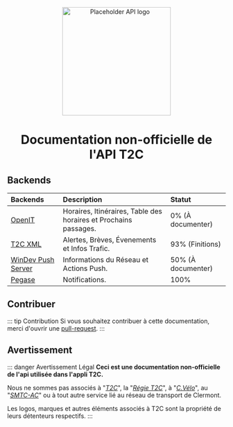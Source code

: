<div align="center">
  <img src="/apilogo2.png" width="250" alt="Placeholder API logo"/>
  <br>
  <h1>Documentation non-officielle de l'API T2C</h1>
</div>

## Backends
| Backends                                                                                                             | Description                                                     | Statut                |
| :------------------------------------------------------------------------------------------------------------------- | :-------------------------------------------------------------- | :-------------------- |
| [OpenIT](/OpenIT/readme.md)                               | Horaires, Itinéraires, Table des horaires et Prochains passages.| 0% (À documenter)     |
| [T2C XML](/T2C_XML/readme.md)                             | Alertes, Brèves, Évenements et Infos Trafic.                    | 93% (Finitions)       |
| [WinDev Push Server](/WD_Push/readme.md)                  | Informations du Réseau et Actions Push.                         | 50% (À documenter) |
| [Pegase](/pegase/readme.md)                               | Notifications.                                                  | 100%                  |



## Contribuer
::: tip Contribution
Si vous souhaitez contribuer à cette documentation, merci d'ouvrir une [pull-request](https://github.com/dumb-software/T2C-API-Documentation/pulls).
:::

## Avertissement
::: danger Avertissement Légal
**Ceci est une documentation non-officielle de l'api utilisée dans l'appli T2C.**

Nous ne sommes pas associés à "*[T2C](https://www.t2c.fr/)*", la "*[Régie T2C](https://annuaire-entreprises.data.gouv.fr/entreprise/regie-des-transports-urbains-de-l-agglomeration-clermontoise-t2c-789515160)*", à "*[C.Vélo](https://www.c-velo.fr/)*", au "*[SMTC-AC](https://www.smtc-clermont-agglo.fr/)*" ou à tout autre service lié au réseau de transport de Clermont.

Les logos, marques et autres éléments associés à T2C sont la propriété de leurs détenteurs respectifs.
:::